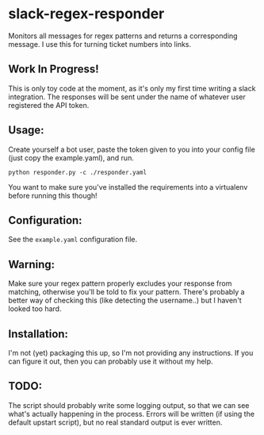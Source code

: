 # slack-regex-responder
Monitors all messages for regex patterns and returns a corresponding message.
I use this for turning ticket numbers into links.

## Work In Progress!

This is only toy code at the moment, as it's only my first time writing a
slack integration. The responses will be sent under the name of whatever user
registered the API token.

## Usage:

Create yourself a bot user, paste the token given to you into your config
file (just copy the example.yaml), and run.

```
python responder.py -c ./responder.yaml
```

You want to make sure you've installed the requirements into a virtualenv
before running this though!

## Configuration:

See the `example.yaml` configuration file.


## Warning:

Make sure your regex pattern properly excludes your response from matching,
otherwise you'll be told to fix your pattern. There's probably a better way
of checking this (like detecting the username..) but I haven't looked too hard.

## Installation:

I'm not (yet) packaging this up, so I'm not providing any instructions. If you
can figure it out, then you can probably use it without my help.

## TODO:

The script should probably write some logging output, so that we can see what's
actually happening in the process. Errors will be written (if using the default
upstart script), but no real standard output is ever written.

